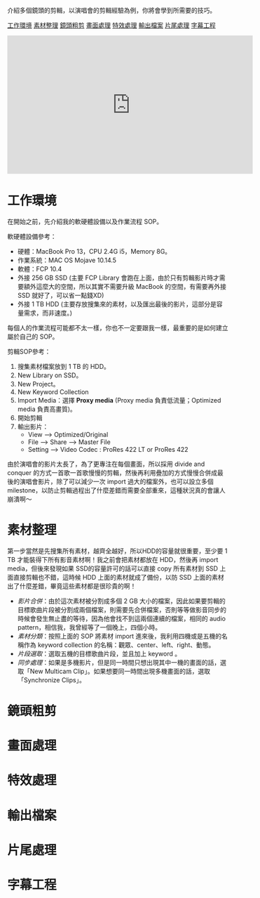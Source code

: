 介紹多個鏡頭的剪輯，以演唱會的剪輯經驗為例，你將會學到所需要的技巧。

<!-- more -->

[工作環境](#工作環境)
[素材整理](#素材整理)
[鏡頭粗剪](#鏡頭粗剪)
[畫面處理](#畫面處理)
[特效處理](#特效處理)
[輸出檔案](#輸出檔案)
[片尾處理](#片尾處理)
[字幕工程](#字幕工程)

<iframe width="560" height="315" src="https://www.youtube.com/embed/siJhGhVdPGo" frameborder="0" allow="accelerometer; autoplay; encrypted-media; gyroscope; picture-in-picture" allowfullscreen></iframe>

# 工作環境
在開始之前，先介紹我的軟硬體設備以及作業流程 SOP。

軟硬體設備參考：

* 硬體：MacBook Pro 13，CPU 2.4G i5，Memory 8G。
* 作業系統：MAC OS Mojave 10.14.5
* 軟體：FCP 10.4
* 外接 256 GB SSD (主要 FCP Library 會跑在上面，由於只有剪輯影片時才需要額外這麼大的空間，所以其實不需要升級 MacBook 的空間，有需要再外接 SSD 就好了，可以省一點錢XD)
* 外接 1 TB HDD (主要存放搜集來的素材，以及匯出最後的影片，這部分是容量需求，而非速度。)

每個人的作業流程可能都不太一樣，你也不一定要跟我一樣，最重要的是如何建立屬於自己的 SOP。

剪輯SOP參考：

1. 搜集素材檔案放到 1 TB 的 HDD。
2. New Library on SSD。
3. New Project。
4. New Keyword Collection
5. Import Media：選擇 **Proxy media** (Proxy media 負責低流量；Optimized media 負責高畫質)。
6. 開始剪輯
7. 輸出影片：
    * View —> Optimized/Original
    * File —> Share —> Master File
    * Setting —> Video Codec : ProRes 422 LT or ProRes 422

由於演唱會的影片太長了，為了更專注在每個畫面，所以採用 divide and conquer 的方式一首歌一首歌慢慢的剪輯，然後再利用疊加的方式慢慢合併成最後的演唱會影片，除了可以減少一次 import 過大的檔案外，也可以設立多個 milestone，以防止剪輯過程出了什麼差錯而需要全部重來，這種狀況真的會讓人崩潰啊～

# 素材整理
第一步當然是先搜集所有素材，越齊全越好，所以HDD的容量就很重要，至少要 1 TB 才能裝得下所有影音素材啊！我之前會把素材都放在 HDD，然後再 import media，但後來發現如果 SSD的容量許可的話可以直接 copy 所有素材到 SSD 上面直接剪輯也不錯，這時候 HDD 上面的素材就成了備份，以防 SSD 上面的素材出了什麼差錯，畢竟這些素材都是很珍貴的啊！

* *影片合併*：由於這次素材被分割成多個 2 GB 大小的檔案，因此如果要剪輯的目標歌曲片段被分割成兩個檔案，則需要先合併檔案，否則等等做影音同步的時候會發生無止盡的等待，因為他會找不到這兩個連續的檔案，相同的 audio pattern，相信我，我曾經等了一個晚上，四個小時。
* *素材分類*：按照上面的 SOP 將素材 import 進來後，我利用四機或是五機的名稱作為 keyword collection 的名稱：觀眾、center、left、right、動態。
* *片段選取*：選取五機的目標歌曲片段，並且加上 keyword 。
* *同步處理*：如果是多機影片，但是同一時間只想出現其中一機的畫面的話，選取「New Multicam Clip」。如果想要同一時間出現多機畫面的話，選取「Synchronize Clips」。

# 鏡頭粗剪

# 畫面處理

# 特效處理

# 輸出檔案

# 片尾處理

# 字幕工程

